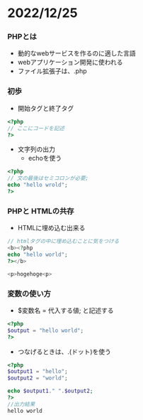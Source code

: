 # 2022/12/25

### PHPとは
- 動的なwebサービスを作るのに適した言語
- webアプリケーション開発に使われる
- ファイル拡張子は、.php

### 初歩
- 開始タグと終了タグ
```php
<?php
// ここにコードを記述
?>
```
- 文字列の出力
  - echoを使う
```php
<?php
// 文の最後はセミコロンが必要;
echo "hello wrold";
?>
```

### PHPと HTMLの共存
- HTMLに埋め込む出来る
```php
// htmlタグの中に埋め込むことに気をつける
<b><?php
echo "hello world";
?></b>

<p>hogehoge<p>
```

### 変数の使い方
- $変数名 = 代入する値; と記述する
```php
<?php
$output = "hello world";
?>
```
- つなげるときは、.(ドット)を使う
```php
<?php
$output1 = "hello";
$output2 = "world";

echo $output1." ".$output2;
?>
//出力結果
hello world
```
